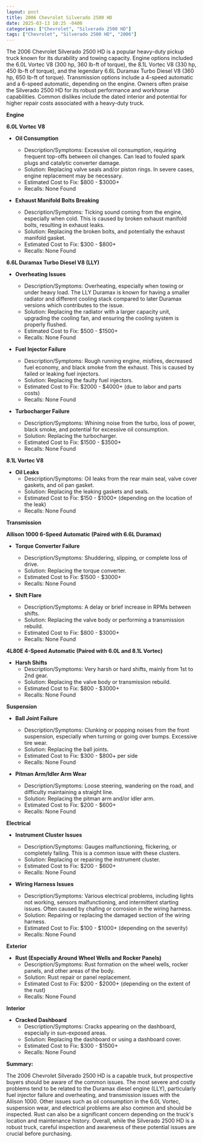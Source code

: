 ```yaml
---
layout: post
title: 2006 Chevrolet Silverado 2500 HD
date: 2025-03-13 10:25 -0400
categories: ["Chevrolet", "Silverado 2500 HD"]
tags: ["Chevrolet", "Silverado 2500 HD", "2006"]
---
```

The 2006 Chevrolet Silverado 2500 HD is a popular heavy-duty pickup truck known for its durability and towing capacity. Engine options included the 6.0L Vortec V8 (300 hp, 360 lb-ft of torque), the 8.1L Vortec V8 (330 hp, 450 lb-ft of torque), and the legendary 6.6L Duramax Turbo Diesel V8 (360 hp, 650 lb-ft of torque). Transmission options include a 4-speed automatic and a 6-speed automatic, depending on the engine. Owners often praise the Silverado 2500 HD for its robust performance and workhorse capabilities. Common dislikes include the dated interior and potential for higher repair costs associated with a heavy-duty truck.

**Engine**

**6.0L Vortec V8**
* **Oil Consumption**
    * Description/Symptoms: Excessive oil consumption, requiring frequent top-offs between oil changes. Can lead to fouled spark plugs and catalytic converter damage.
    * Solution: Replacing valve seals and/or piston rings. In severe cases, engine replacement may be necessary.
    * Estimated Cost to Fix: $800 - $3000+
    * Recalls: None Found

* **Exhaust Manifold Bolts Breaking**
    * Description/Symptoms: Ticking sound coming from the engine, especially when cold. This is caused by broken exhaust manifold bolts, resulting in exhaust leaks.
    * Solution: Replacing the broken bolts, and potentially the exhaust manifold gasket.
    * Estimated Cost to Fix: $300 - $800+
    * Recalls: None Found

**6.6L Duramax Turbo Diesel V8 (LLY)**

* **Overheating Issues**
    * Description/Symptoms: Overheating, especially when towing or under heavy load. The LLY Duramax is known for having a smaller radiator and different cooling stack compared to later Duramax versions which contributes to the issue.
    * Solution: Replacing the radiator with a larger capacity unit, upgrading the cooling fan, and ensuring the cooling system is properly flushed.
    * Estimated Cost to Fix: $500 - $1500+
    * Recalls: None Found

* **Fuel Injector Failure**
    * Description/Symptoms: Rough running engine, misfires, decreased fuel economy, and black smoke from the exhaust. This is caused by failed or leaking fuel injectors.
    * Solution: Replacing the faulty fuel injectors.
    * Estimated Cost to Fix: $2000 - $4000+ (due to labor and parts costs)
    * Recalls: None Found

* **Turbocharger Failure**
    * Description/Symptoms: Whining noise from the turbo, loss of power, black smoke, and potential for excessive oil consumption.
    * Solution: Replacing the turbocharger.
    * Estimated Cost to Fix: $1500 - $3500+
    * Recalls: None Found

**8.1L Vortec V8**
* **Oil Leaks**
    * Description/Symptoms: Oil leaks from the rear main seal, valve cover gaskets, and oil pan gasket.
    * Solution: Replacing the leaking gaskets and seals.
    * Estimated Cost to Fix: $150 - $1000+ (depending on the location of the leak)
    * Recalls: None Found

**Transmission**

**Allison 1000 6-Speed Automatic (Paired with 6.6L Duramax)**

* **Torque Converter Failure**
    * Description/Symptoms: Shuddering, slipping, or complete loss of drive.
    * Solution: Replacing the torque converter.
    * Estimated Cost to Fix: $1500 - $3000+
    * Recalls: None Found

* **Shift Flare**
    * Description/Symptoms: A delay or brief increase in RPMs between shifts.
    * Solution: Replacing the valve body or performing a transmission rebuild.
    * Estimated Cost to Fix: $800 - $3000+
    * Recalls: None Found

**4L80E 4-Speed Automatic (Paired with 6.0L and 8.1L Vortec)**
* **Harsh Shifts**
    * Description/Symptoms: Very harsh or hard shifts, mainly from 1st to 2nd gear.
    * Solution: Replacing the valve body or transmission rebuild.
    * Estimated Cost to Fix: $800 - $3000+
    * Recalls: None Found

**Suspension**

* **Ball Joint Failure**
    * Description/Symptoms: Clunking or popping noises from the front suspension, especially when turning or going over bumps. Excessive tire wear.
    * Solution: Replacing the ball joints.
    * Estimated Cost to Fix: $300 - $800+ per side
    * Recalls: None Found

* **Pitman Arm/Idler Arm Wear**
    * Description/Symptoms: Loose steering, wandering on the road, and difficulty maintaining a straight line.
    * Solution: Replacing the pitman arm and/or idler arm.
    * Estimated Cost to Fix: $200 - $600+
    * Recalls: None Found

**Electrical**

* **Instrument Cluster Issues**
    * Description/Symptoms: Gauges malfunctioning, flickering, or completely failing. This is a common issue with these clusters.
    * Solution: Replacing or repairing the instrument cluster.
    * Estimated Cost to Fix: $200 - $600+
    * Recalls: None Found

* **Wiring Harness Issues**
    * Description/Symptoms: Various electrical problems, including lights not working, sensors malfunctioning, and intermittent starting issues. Often caused by chafing or corrosion in the wiring harness.
    * Solution: Repairing or replacing the damaged section of the wiring harness.
    * Estimated Cost to Fix: $100 - $1000+ (depending on the severity)
    * Recalls: None Found

**Exterior**

* **Rust (Especially Around Wheel Wells and Rocker Panels)**
    * Description/Symptoms: Rust formation on the wheel wells, rocker panels, and other areas of the body.
    * Solution: Rust repair or panel replacement.
    * Estimated Cost to Fix: $200 - $2000+ (depending on the extent of the rust)
    * Recalls: None Found

**Interior**

* **Cracked Dashboard**
    * Description/Symptoms: Cracks appearing on the dashboard, especially in sun-exposed areas.
    * Solution: Replacing the dashboard or using a dashboard cover.
    * Estimated Cost to Fix: $300 - $1500+
    * Recalls: None Found

**Summary:**

The 2006 Chevrolet Silverado 2500 HD is a capable truck, but prospective buyers should be aware of the common issues. The most severe and costly problems tend to be related to the Duramax diesel engine (LLY), particularly fuel injector failure and overheating, and transmission issues with the Allison 1000. Other issues such as oil consumption in the 6.0L Vortec, suspension wear, and electrical problems are also common and should be inspected. Rust can also be a significant concern depending on the truck's location and maintenance history. Overall, while the Silverado 2500 HD is a robust truck, careful inspection and awareness of these potential issues are crucial before purchasing.

